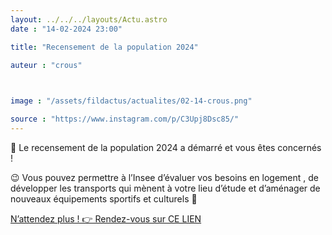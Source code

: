```yaml
---
layout: ../../../layouts/Actu.astro
date : "14-02-2024 23:00"

title: "Recensement de la population 2024"

auteur : "crous" 

 

image : "/assets/fildactus/actualites/02-14-crous.png"

source : "https://www.instagram.com/p/C3Upj8Dsc85/"
---
```


📢 Le recensement de la population 2024 a démarré et vous êtes concernés !

😉 Vous pouvez permettre à l’Insee d’évaluer vos besoins en logement , de développer les transports qui mènent à votre lieu d’étude et d’aménager de nouveaux équipements sportifs et culturels 🎨

[N’attendez plus ! 👉 Rendez-vous sur CE LIEN](https://le-recensement-et-moi.fr/cest-simple/fr/etudiant-fr/?)
